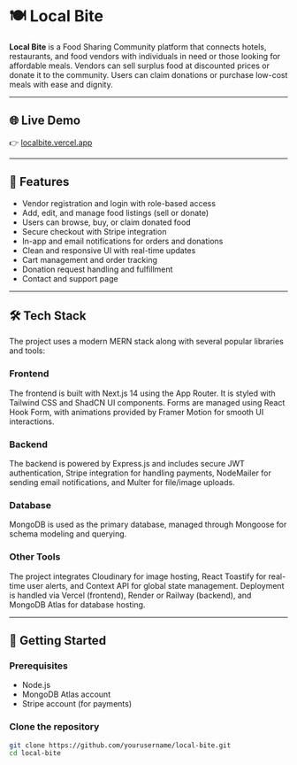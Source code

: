 # 🍽️ Local Bite

**Local Bite** is a Food Sharing Community platform that connects hotels, restaurants, and food vendors with individuals in need or those looking for affordable meals. Vendors can sell surplus food at discounted prices or donate it to the community. Users can claim donations or purchase low-cost meals with ease and dignity.

---

## 🌐 Live Demo

👉 [localbite.vercel.app](https://frontend-xi-bay-91.vercel.app/)

---

## 📌 Features

- Vendor registration and login with role-based access
- Add, edit, and manage food listings (sell or donate)
- Users can browse, buy, or claim donated food
- Secure checkout with Stripe integration
- In-app and email notifications for orders and donations
- Clean and responsive UI with real-time updates
- Cart management and order tracking
- Donation request handling and fulfillment
- Contact and support page

---

## 🛠️ Tech Stack

The project uses a modern MERN stack along with several popular libraries and tools:

### Frontend
The frontend is built with Next.js 14 using the App Router. It is styled with Tailwind CSS and ShadCN UI components. Forms are managed using React Hook Form, with animations provided by Framer Motion for smooth UI interactions.

### Backend
The backend is powered by Express.js and includes secure JWT authentication, Stripe integration for handling payments, NodeMailer for sending email notifications, and Multer for file/image uploads.

### Database
MongoDB is used as the primary database, managed through Mongoose for schema modeling and querying.

### Other Tools
The project integrates Cloudinary for image hosting, React Toastify for real-time user alerts, and Context API for global state management. Deployment is handled via Vercel (frontend), Render or Railway (backend), and MongoDB Atlas for database hosting.

---

## 🚀 Getting Started

### Prerequisites

- Node.js
- MongoDB Atlas account
- Stripe account (for payments)

### Clone the repository

```bash
git clone https://github.com/yourusername/local-bite.git
cd local-bite
